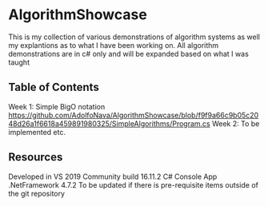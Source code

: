 # AlgorithmShowcase
This is my collection of various demonstrations of algorithm systems as well my explantions as to what I have been working on. All algorithm demonstrations are in c# only and will be expanded based on what I was taught
## Table of Contents
Week 1: Simple BigO notation https://github.com/AdolfoNava/AlgorithmShowcase/blob/f9f9a66c9b05c2048d26a1f6618a459891980325/SimpleAlgorithms/Program.cs
Week 2: To be implemented
etc.
## Resources
Developed in VS 2019 Community build 16.11.2 C# Console App .NetFramework 4.7.2
To be updated if there is pre-requisite items outside of the git repository 
